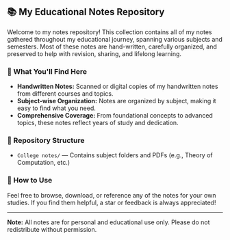 ## 📚 My Educational Notes Repository

Welcome to my notes repository! This collection contains all of my notes gathered throughout my educational journey, spanning various subjects and semesters. Most of these notes are hand-written, carefully organized, and preserved to help with revision, sharing, and lifelong learning.

### 📝 What You'll Find Here
- **Handwritten Notes:** Scanned or digital copies of my handwritten notes from different courses and topics.
- **Subject-wise Organization:** Notes are organized by subject, making it easy to find what you need.
- **Comprehensive Coverage:** From foundational concepts to advanced topics, these notes reflect years of study and dedication.

### 📂 Repository Structure
- `College notes/` — Contains subject folders and PDFs (e.g., Theory of Computation, etc.)

### 🚀 How to Use
Feel free to browse, download, or reference any of the notes for your own studies. If you find them helpful, a star or feedback is always appreciated!

---
**Note:** All notes are for personal and educational use only. Please do not redistribute without permission.
